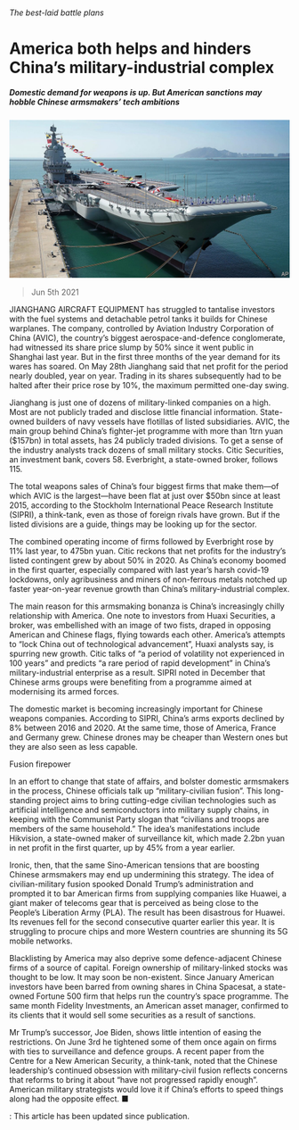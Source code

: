 ###### The best-laid battle plans

# America both helps and hinders China’s military-industrial complex 

##### Domestic demand for weapons is up. But American sanctions may hobble Chinese armsmakers’ tech ambitions 

![image](images/20210605_WBP008_0.jpg) 

> Jun 5th 2021 

JIANGHANG AIRCRAFT EQUIPMENT has struggled to tantalise investors with the fuel systems and detachable petrol tanks it builds for Chinese warplanes. The company, controlled by Aviation Industry Corporation of China (AVIC), the country’s biggest aerospace-and-defence conglomerate, had witnessed its share price slump by 50% since it went public in Shanghai last year. But in the first three months of the year demand for its wares has soared. On May 28th Jianghang said that net profit for the period nearly doubled, year on year. Trading in its shares subsequently had to be halted after their price rose by 10%, the maximum permitted one-day swing.

Jianghang is just one of dozens of military-linked companies on a high. Most are not publicly traded and disclose little financial information. State-owned builders of navy vessels have flotillas of listed subsidiaries. AVIC, the main group behind China’s fighter-jet programme with more than 1trn yuan ($157bn) in total assets, has 24 publicly traded divisions. To get a sense of the industry analysts track dozens of small military stocks. Citic Securities, an investment bank, covers 58. Everbright, a state-owned broker, follows 115.


The total weapons sales of China’s four biggest firms that make them—of which AVIC is the largest—have been flat at just over $50bn since at least 2015, according to the Stockholm International Peace Research Institute (SIPRI), a think-tank, even as those of foreign rivals have grown. But if the listed divisions are a guide, things may be looking up for the sector.

The combined operating income of firms followed by Everbright rose by 11% last year, to 475bn yuan. Citic reckons that net profits for the industry’s listed contingent grew by about 50% in 2020. As China’s economy boomed in the first quarter, especially compared with last year’s harsh covid-19 lockdowns, only agribusiness and miners of non-ferrous metals notched up faster year-on-year revenue growth than China’s military-industrial complex.

The main reason for this armsmaking bonanza is China’s increasingly chilly relationship with America. One note to investors from Huaxi Securities, a broker, was embellished with an image of two fists, draped in opposing American and Chinese flags, flying towards each other. America’s attempts to “lock China out of technological advancement”, Huaxi analysts say, is spurring new growth. Citic talks of “a period of volatility not experienced in 100 years” and predicts “a rare period of rapid development” in China’s military-industrial enterprise as a result. SIPRI noted in December that Chinese arms groups were benefiting from a programme aimed at modernising its armed forces.

The domestic market is becoming increasingly important for Chinese weapons companies. According to SIPRI, China’s arms exports declined by 8% between 2016 and 2020. At the same time, those of America, France and Germany grew. Chinese drones may be cheaper than Western ones but they are also seen as less capable.

Fusion firepower

In an effort to change that state of affairs, and bolster domestic armsmakers in the process, Chinese officials talk up “military-civilian fusion”. This long-standing project aims to bring cutting-edge civilian technologies such as artificial intelligence and semiconductors into military supply chains, in keeping with the Communist Party slogan that “civilians and troops are members of the same household.” The idea’s manifestations include Hikvision, a state-owned maker of surveillance kit, which made 2.2bn yuan in net profit in the first quarter, up by 45% from a year earlier.

Ironic, then, that the same Sino-American tensions that are boosting Chinese armsmakers may end up undermining this strategy. The idea of civilian-military fusion spooked Donald Trump’s administration and prompted it to bar American firms from supplying companies like Huawei, a giant maker of telecoms gear that is perceived as being close to the People’s Liberation Army (PLA). The result has been disastrous for Huawei. Its revenues fell for the second consecutive quarter earlier this year. It is struggling to procure chips and more Western countries are shunning its 5G mobile networks.

Blacklisting by America may also deprive some defence-adjacent Chinese firms of a source of capital. Foreign ownership of military-linked stocks was thought to be low. It may soon be non-existent. Since January American investors have been barred from owning shares in China Spacesat, a state-owned Fortune 500 firm that helps run the country’s space programme. The same month Fidelity Investments, an American asset manager, confirmed to its clients that it would sell some securities as a result of sanctions.

Mr Trump’s successor, Joe Biden, shows little intention of easing the restrictions. On June 3rd he tightened some of them once again on firms with ties to surveillance and defence groups. A recent paper from the Centre for a New American Security, a think-tank, noted that the Chinese leadership’s continued obsession with military-civil fusion reflects concerns that reforms to bring it about “have not progressed rapidly enough”. American military strategists would love it if China’s efforts to speed things along had the opposite effect. ■

: This article has been updated since publication. 

